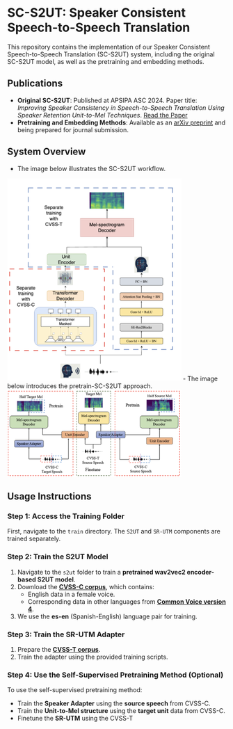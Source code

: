 
# SC-S2UT: Speaker Consistent Speech-to-Speech Translation

This repository contains the implementation of our Speaker Consistent Speech-to-Speech Translation (SC-S2UT) system, including the original SC-S2UT model, as well as the pretraining and embedding methods.

## Publications
- **Original SC-S2UT**: Published at APSIPA ASC 2024. Paper title: *Improving Speaker Consistency in Speech-to-Speech Translation Using Speaker Retention Unit-to-Mel Techniques*. [Read the Paper]([https://example.com](http://www.apsipa2024.org/files/papers/97.pdf))
- **Pretraining and Embedding Methods**: Available as an [arXiv preprint]([https://arxiv.org](http://www.apsipa2024.org/files/papers/97.pdf)) and being prepared for journal submission.

## System Overview
- The image below illustrates the SC-S2UT workflow.
<img src="figure/structure.png" alt="Speaker Retention Unit-to-Mel based Speaker Consistency S2UT System Workflow Overview" width="400">
- The image below introduces the pretrain-SC-S2UT approach.
<img src="figure/pretrain.png" alt="Illustration of the workflow for the Self-Supervised Pretrain and Finetune" width="400">

## Usage Instructions

### Step 1: Access the Training Folder
First, navigate to the `train` directory. The `S2UT` and `SR-UTM` components are trained separately.

### Step 2: Train the S2UT Model
1. Navigate to the `s2ut` folder to train a **pretrained wav2vec2 encoder-based S2UT model**.
2. Download the **[CVSS-C corpus](https://github.com/google-research-datasets/cvss)**, which contains:
   - English data in a female voice.
   - Corresponding data in other languages from **[Common Voice version 4](https://commonvoice.mozilla.org/en/datasets)**.
3. We use the **es-en** (Spanish-English) language pair for training.

### Step 3: Train the SR-UTM Adapter
1. Prepare the **[CVSS-T corpus](https://github.com/google-research-datasets/cvss?tab=readme-ov-file)**.
2. Train the adapter using the provided training scripts.

### Step 4: Use the Self-Supervised Pretraining Method (Optional)
To use the self-supervised pretraining method:
- Train the **Speaker Adapter** using the **source speech** from CVSS-C.
- Train the **Unit-to-Mel structure** using the **target unit** data from CVSS-C.
- Finetune the **SR-UTM** using the CVSS-T
